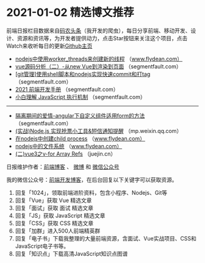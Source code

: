 # 2021-01-02 精选博文推荐

前端日报栏目数据来自[码农头条](http://hao.caibaojian.com.cn/)（我开发的爬虫），每日分享前端、移动开发、设计、资源和资讯等，为开发者提供动力，点击Star按钮来关注这个项目，点击Watch来收听每日的更新[Github主页](https://github.com/kujian/frontendDaily)
* [nodejs中使用worker_threads来创建新的线程](http://www.flydean.com/nodejs-worker-thread/) （www.flydean.com）
* [vue源码分析（二）-从new Vue到渲染到页面](https://segmentfault.com/a/1190000038774532) （segmentfault.com）
* [[git管理]使用shell脚本和nodejs实现快速commit和打tag](https://segmentfault.com/a/1190000038774475) （segmentfault.com）
* [2021 前端开发手册](https://segmentfault.com/a/1190000038774393) （segmentfault.com）
* [小白理解 JavaScript 执行机制](https://segmentfault.com/a/1190000038775016) （segmentfault.com）

***
* [隔离期间的爱情-angular下自定义组件适用form的方法](https://segmentfault.com/a/1190000038773543) （segmentfault.com）
* [(实战)Node.js 实现抢票小工具&amp;短信通知提醒](https://mp.weixin.qq.com/s?__biz=MzUzNjk5MTE1OQ==&mid=2247494988&idx=1&sn=587b1592781185f36a0dff9473e5f87a) （mp.weixin.qq.com）
* [在nodejs中创建child process](http://www.flydean.com/nodejs-childprocess/) （www.flydean.com）
* [nodejs中的文件系统](http://www.flydean.com/nodejs-file-system/) （www.flydean.com）
* [(二)vue3之v-for Array Refs](https://juejin.cn/post/6912705483929288718) （juejin.cn）

日报维护作者：[前端博客](http://caibaojian.com.cn/) 、 [微博](http://weibo.com/kujian) 和 [微信公众号](https://open.weixin.qq.com/qr/code?username=caibaojian_com)

我的微信公众号：[前端开发博客](https://open.weixin.qq.com/qr/code?username=caibaojian_com)，在后台回复以下关键字可以获取资源。

1. 回复「1024」，领取前端进阶资料，包含小程序、Nodejs、Git等
2. 回复「Vue」获取 Vue 精选文章
3. 回复「面试」获取 面试 精选文章
4. 回复「JS」获取 JavaScript 精选文章
5. 回复「CSS」获取 CSS 精选文章
6. 回复「加群」进入500人前端精英群
7. 回复「电子书」下载我整理的大量前端资源，含面试、Vue实战项目、CSS和JavaScript电子书等。
8. 回复「知识点」下载高清JavaScript知识点图谱